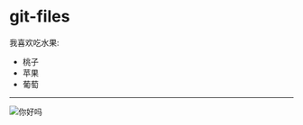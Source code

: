 # git-files


我喜欢吃水果:

* 桃子
* 苹果
* 葡萄

---

![你好吗](http://babeljs.cn/images/featurettes/blueprint.png)
